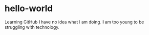 # hello-world
Learning GitHub
I have no idea what I am doing. I am too young to be struggling with technology. 
